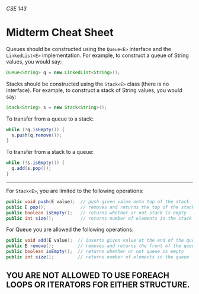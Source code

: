 _CSE 143_

# Midterm Cheat Sheet

Queues should be constructed using the `Queue<E>` interface and the `LinkedList<E>` implementation.  For example, to construct a queue of String values, you would say:

  ```java
  Queue<String> q = new LinkedList<String>();
  ```

Stacks should be constructed using the `Stack<E>` class (there is no interface). For example, to construct a stack of String values, you would say:

  ```java
  Stack<String> s = new Stack<String>();
  ```

To transfer from a queue to a stack:

  ```java
  while (!q.isEmpty()) {
    s.push(q.remove());
  }
  ```

To transfer from a stack to a queue:

  ```java
  while (!s.isEmpty()) {
    q.add(s.pop());
  }
  ```

---

For `Stack<E>`, you are limited to the following operations:

  ```java
  public void push(E value);  // push given value onto top of the stack
  public E pop();             // removes and returns the top of the stack
  public boolean isEmpty();   // returns whether or not stack is empty
  public int size();          // returns number of elements in the stack
  ```

For Queue<E> you are allowed the following operations:

  ```java
  public void add(E value);  // inserts given value at the end of the queue
  public E remove();         // removes and returns the front of the queue
  public boolean isEmpty();  // returns whether or not queue is empty
  public int size();         // returns number of elements in the queue
  ```

YOU ARE NOT ALLOWED TO USE FOREACH LOOPS OR ITERATORS FOR EITHER STRUCTURE.
---
